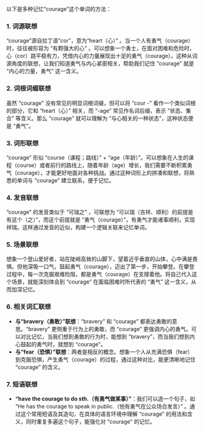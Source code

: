 以下是多种记忆“courage”这个单词的方法：

### 1. 词源联想
“courage”源自拉丁语“cor”，意为“heart（心）” 。当一个人有勇气（courage）时，往往被形容为 “有颗强大的心” 。可以想象一个勇士，在面对困难和危险时，心（cor）跳平稳有力，凭借内心的力量展现出十足的勇气（courage）。这种从词源角度的联想，让我们知道勇气与内心紧密相关，帮助我们记住 “courage” 就是 “内心的力量，勇气” 这一含义。

### 2. 词根词缀联想
虽然 “courage” 没有常见的明显词根词缀，但可以将 “cour -” 看作一个类似词根的部分，它和 “heart（心）” 相关，而 “-age” 常见作名词后缀，表示 “状态、集合” 等含义。那么 “courage” 就可以理解为 “与心相关的一种状态”，这种状态便是 “勇气”。

### 3. 词形联想
“courage” 形似 “course（课程；路线）” + “age（年龄）”。可以想象在人生的课程（course）或者前行的路线上，随着年龄（age）增长，我们需要不断积累勇气（courage），才能更好地面对各种挑战。通过这种词形上的拼凑和联想，将熟悉的单词与 “courage” 建立联系，便于记忆。

### 4. 发音联想
“courage” 的发音类似于 “可瑞之” ，可联想为 “可以瑞（吉祥、顺利）的前提是有这个（之）”，而这个前提就是 “勇气（courage）”。有勇气才能诸事顺利，实现祥瑞。这样通过发音的近似，构建一个逻辑关联来记忆单词。

### 5. 场景联想
想象一个登山爱好者，站在陡峭高耸的山脚下，望着近乎垂直的山体，心中满是畏惧。但他深吸一口气，鼓起勇气（courage），迈出了第一步，开始攀登。在攀登过程中，每一次克服艰难险阻，都是勇气（courage）在支撑着他。将自己代入这个场景，就能深刻体会到 “courage” 在面临困难时所代表的 “勇气” 这一含义，从而加深记忆。

### 6. 相关词汇联想
- **与“bravery（勇敢）”联想**：“bravery” 和 “courage” 都表达勇敢的意思。“bravery” 更侧重于行为上的勇敢，而 “courage” 更强调内心的勇气。可以对比记忆，当我们想到勇敢的行为时，能想到 “bravery”，而当我们想到内心鼓起的勇气时，就想到 “courage”。
- **与“fear（恐惧）”联想**：两者是相反的概念。想象一个人从充满恐惧（fear）到克服恐惧，产生勇气（courage）的过程，通过这种对比，能更清晰地记住 “courage” 的含义。

### 7. 短语联想
- **“have the courage to do sth.（有勇气做某事）”**：我们可以造一个句子，如 “He has the courage to speak in public.（他有勇气在公众场合发言）” 。通过这个常用短语及其造句，在具体的语言环境中理解 “courage” 的用法和含义，同时重复多遍这个句子，能强化对 “courage” 的记忆。 